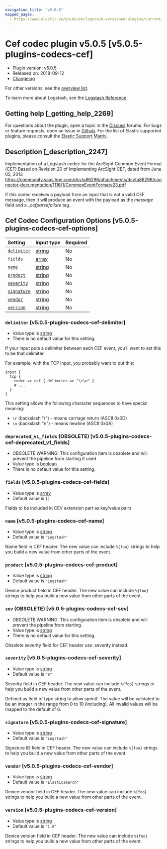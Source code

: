 ```yaml
---
navigation_title: "v5.0.5"
mapped_pages:
  - https://www.elastic.co/guide/en/logstash-versioned-plugins/current/v5.0.5-plugins-codecs-cef.html
---
```


# Cef codec plugin v5.0.5 [v5.0.5-plugins-codecs-cef]

* Plugin version: v5.0.5
* Released on: 2018-09-12
* [Changelog](https://github.com/logstash-plugins/logstash-codec-cef/blob/v5.0.5/CHANGELOG.md)

For other versions, see the [overview list](codec-cef-index.md).

To learn more about Logstash, see the [Logstash Reference](https://www.elastic.co/guide/en/logstash/current/index.html).

## Getting help [_getting_help_2269]

For questions about the plugin, open a topic in the [Discuss](http://discuss.elastic.co) forums. For bugs or feature requests, open an issue in [Github](https://github.com/logstash-plugins/logstash-codec-cef). For the list of Elastic supported plugins, please consult the [Elastic Support Matrix](https://www.elastic.co/support/matrix#matrix_logstash_plugins).

## Description [_description_2247]

Implementation of a Logstash codec for the ArcSight Common Event Format (CEF) Based on Revision 20 of Implementing ArcSight CEF, dated from June 05, 2013 <https://community.saas.hpe.com/dcvta86296/attachments/dcvta86296/connector-documentation/1116/1/CommonEventFormatv23.pdf>

If this codec receives a payload from an input that is not a valid CEF message, then it will produce an event with the payload as the *message* field and a *\_cefparsefailure* tag.

## Cef Codec Configuration Options [v5.0.5-plugins-codecs-cef-options]

| Setting | Input type | Required |
| :- | :- | :- |
| [`delimiter`](v5-0-5-plugins-codecs-cef.md#v5.0.5-plugins-codecs-cef-delimiter) | [string](/lsr/value-types.md#string) | No |
| [`fields`](v5-0-5-plugins-codecs-cef.md#v5.0.5-plugins-codecs-cef-fields) | [array](/lsr/value-types.md#array) | No |
| [`name`](v5-0-5-plugins-codecs-cef.md#v5.0.5-plugins-codecs-cef-name) | [string](/lsr/value-types.md#string) | No |
| [`product`](v5-0-5-plugins-codecs-cef.md#v5.0.5-plugins-codecs-cef-product) | [string](/lsr/value-types.md#string) | No |
| [`severity`](v5-0-5-plugins-codecs-cef.md#v5.0.5-plugins-codecs-cef-severity) | [string](/lsr/value-types.md#string) | No |
| [`signature`](v5-0-5-plugins-codecs-cef.md#v5.0.5-plugins-codecs-cef-signature) | [string](/lsr/value-types.md#string) | No |
| [`vendor`](v5-0-5-plugins-codecs-cef.md#v5.0.5-plugins-codecs-cef-vendor) | [string](/lsr/value-types.md#string) | No |
| [`version`](v5-0-5-plugins-codecs-cef.md#v5.0.5-plugins-codecs-cef-version) | [string](/lsr/value-types.md#string) | No |

### `delimiter` [v5.0.5-plugins-codecs-cef-delimiter]

* Value type is [string](/lsr/value-types.md#string)
* There is no default value for this setting.

If your input puts a delimiter between each CEF event, you’ll want to set this to be that delimiter.

For example, with the TCP input, you probably want to put this:

```
input {
  tcp {
    codec => cef { delimiter => "\r\n" }
    # ...
  }
}
```

This setting allows the following character sequences to have special meaning:

* `\r` (backslash "r") - means carriage return (ASCII 0x0D)
* `\n` (backslash "n") - means newline (ASCII 0x0A)

### `deprecated_v1_fields` (OBSOLETE) [v5.0.5-plugins-codecs-cef-deprecated_v1_fields]

* OBSOLETE WARNING: This configuration item is obsolete and will prevent the pipeline from starting if used
* Value type is [boolean](/lsr/value-types.md#boolean)
* There is no default value for this setting.

### `fields` [v5.0.5-plugins-codecs-cef-fields]

* Value type is [array](/lsr/value-types.md#array)
* Default value is `[]`

Fields to be included in CEV extension part as key/value pairs

### `name` [v5.0.5-plugins-codecs-cef-name]

* Value type is [string](/lsr/value-types.md#string)
* Default value is `"Logstash"`

Name field in CEF header. The new value can include `%{foo}` strings to help you build a new value from other parts of the event.

### `product` [v5.0.5-plugins-codecs-cef-product]

* Value type is [string](/lsr/value-types.md#string)
* Default value is `"Logstash"`

Device product field in CEF header. The new value can include `%{foo}` strings to help you build a new value from other parts of the event.

### `sev` (OBSOLETE) [v5.0.5-plugins-codecs-cef-sev]

* OBSOLETE WARNING: This configuration item is obsolete and will prevent the pipeline from starting.
* Value type is [string](/lsr/value-types.md#string)
* There is no default value for this setting.

Obsolete severity field for CEF header use :severity instead.

### `severity` [v5.0.5-plugins-codecs-cef-severity]

* Value type is [string](/lsr/value-types.md#string)
* Default value is `"6"`

Severity field in CEF header. The new value can include `%{foo}` strings to help you build a new value from other parts of the event.

Defined as field of type string to allow sprintf. The value will be validated to be an integer in the range from 0 to 10 (including). All invalid values will be mapped to the default of 6.

### `signature` [v5.0.5-plugins-codecs-cef-signature]

* Value type is [string](/lsr/value-types.md#string)
* Default value is `"Logstash"`

Signature ID field in CEF header. The new value can include `%{foo}` strings to help you build a new value from other parts of the event.

### `vendor` [v5.0.5-plugins-codecs-cef-vendor]

* Value type is [string](/lsr/value-types.md#string)
* Default value is `"Elasticsearch"`

Device vendor field in CEF header. The new value can include `%{foo}` strings to help you build a new value from other parts of the event.

### `version` [v5.0.5-plugins-codecs-cef-version]

* Value type is [string](/lsr/value-types.md#string)
* Default value is `"1.0"`

Device version field in CEF header. The new value can include `%{foo}` strings to help you build a new value from other parts of the event.
